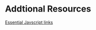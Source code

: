 # Addtional Resources


[Essential Javscript links
](https://github.com/ericelliott/essential-javascript-links)
